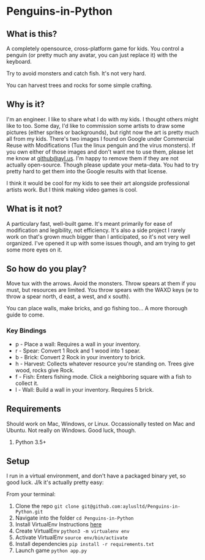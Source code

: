 # Penguins-in-Python
## What is this?
A completely opensource, cross-platform game for kids. You control a penguin (or pretty much any avatar, you can just replace it) with the keyboard.

Try to avoid monsters and catch fish. It's not very hard.

You can harvest trees and rocks for some simple crafting.

## Why is it?
I'm an engineer. I like to share what I do with my kids. I thought others might like to too. Some day, I'd like to commission some artists to draw some pictures (either sprites or backgrounds), but right now the art is pretty much all from my kids. There's two images I found on Google under Commercial Reuse with Modifications (Tux the linux penguin and the virus monsters). If you own either of those images and don't want me to use them, please let me know at github@ayl.us. I'm happy to remove them if they are not actually open-source. Though please update your meta-data. You had to try pretty hard to get them into the Google results with that license.

I think it would be cool for my kids to see their art alongside professional artists work. But I think making video games is cool.

## What is it not?
A particulary fast, well-built game. It's meant primarily for ease of modification and legibility, not efficiency. It's also a side project I rarely work on that's grown much bigger than I anticipated, so it's not very well organized. I've opened it up with some issues though, and am trying to get some more eyes on it.

## So how do you play?
Move tux with the arrows. Avoid the monsters. Throw spears at them if you must, but resources are limited. You throw spears with the WAXD keys (w to throw a spear north, d east, a west, and x south).

You can place walls, make bricks, and go fishing too... A more thorough guide to come.

### Key Bindings
* p - Place a wall: Requires a wall in your inventory.
* r - Spear: Convert 1 Rock and 1 wood into 1 spear.
* b - Brick: Convert 2 Rock in your inventory to brick.
* h - Harvest: Collects whatever resource you're standing on. Trees give wood, rocks give Rock.
* f - Fish: Enters fishing mode. Click a neighboring square with a fish to collect it.
* l - Wall: Build a wall in your inventory. Requires 5 brick.


## Requirements
Should work on Mac, Windows, or Linux. Occassionally tested on Mac and Ubuntu. Not really on Windows. Good luck, though.
1. Python 3.5+

## Setup
I run in a virtual environment, and don't have a packaged binary yet, so good luck. J/k it's actually pretty easy:

From your terminal:
1. Clone the repo 
`git clone git@github.com:aylusltd/Penguins-in-Python.git`
2. Navigate into the folder
`cd Penguins-in-Python`
3. Install VirtualEnv 
Instructions [here](https://virtualenv.pypa.io/en/latest/)
4. Create VirtualEnv 
`python3 -m virtualenv env`
5. Activate VirtualEnv
`source env/bin/activate`
6. Install dependencies
`pip install -r requirements.txt`
7. Launch game
`python app.py`